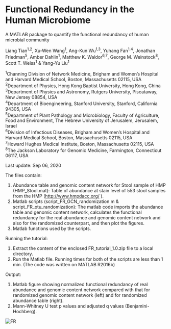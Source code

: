 # Functional Redundancy in the Human Microbiome

A MATLAB package to quantify the functional redundancy of human microbial community

Liang Tian<sup>1,2</sup>, Xu-Wen Wang<sup>1</sup>, Ang-Kun Wu<sup>1,3</sup>, Yuhang Fan<sup>1,4</sup>, Jonathan Friedman<sup>5</sup>, Amber Dahlin<sup>1</sup>, Matthew K. Waldor<sup>6,7</sup>,  George M. Weinstock<sup>8</sup>, Scott T. Weiss<sup>1</sup> & Yang-Yu Liu<sup>1</sup>

<sup>1</sup>Channing Division of Network Medicine, Brigham and Women’s Hospital and Harvard Medical School, Boston, Massachusetts 02115, USA  
<sup>2</sup>Department of Physics, Hong Kong Baptist University, Hong Kong, China  
<sup>3</sup>Department of Physics and Astronomy, Rutgers University, Piscataway, New Jersey 08854, USA  
<sup>4</sup>Department of Bioengineering, Stanford University, Stanford, California 94305, USA  
<sup>5</sup>Department of Plant Pathology and Microbiology, Faculty of Agriculture, Food and Environment, The Hebrew University of Jerusalem, Jerusalem, Israel  
<sup>6</sup>Division of Infectious Diseases, Brigham and Women’s Hospital and Harvard Medical School, Boston, Massachusetts 02115, USA  
<sup>7</sup>Howard Hughes Medical Institute, Boston, Massachusetts 02115, USA  
<sup>8</sup>The Jackson Laboratory for Genomic Medicine, Farmington, Connecticut 06117, USA 

Last update: Sep 06, 2020

The files contain: 
1) Abundance table and genomic content network for Stool sample of HMP (HMP_Stool.mat): Table of abundance at stain level of 553 stool samples from the HMP (http://www.hmpdacc.org/ ).
2) Matlab scripts (script_FR_GCN_randomization.m & script_FR_otu_randomization): The matlab code imports the abundance table and genomic content network, calculates the functional redundancy for the real abundance and genomic content network and also for the randomized counterpart, and then plot the figures.
3) Matlab functions used by the scripts.

Running the tutorial:
1) Extract the content of the enclosed FR_tutorial_1.0.zip file to a local directory.
2) Run the Matlab file. Running times for both of the scripts are less than 1 min. 
(The code was written on MATLAB R2016b)

Output:
1) Matlab figure showing normalized functional redundancy of real abundance and genomic content network compared with that for randomized genomic content network (left) and for randomized abundance table (right).
2) Mann-Whitney U test p values and adjusted q values (Benjamini-Hochberg).
 
![FR](https://github.com/liangtian85/FR/blob/master/FR_figure.png)

